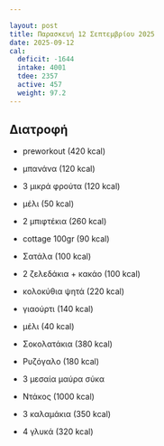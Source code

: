 ```yaml
---

layout: post
title: Παρασκευή 12 Σεπτεμβρίου 2025
date: 2025-09-12
cal:
  deficit: -1644
  intake: 4001
  tdee: 2357
  active: 457
  weight: 97.2
---
```

## Διατροφή

- preworkout (420 kcal)
- μπανάνα (120 kcal)
- 3 μικρά φρούτα (120 kcal)
- μέλι (50 kcal)

- 2 μπιφτέκια (260 kcal)
- cottage 100gr (90 kcal)
- Σατάλα (100 kcal)
- 2 ζελεδάκια + κακάο (100 kcal)

- κολοκύθια ψητά (220 kcal)
- γιαούρτι (140 kcal)
- μέλι (40 kcal)

- Σοκολατάκια (380 kcal)
- Ρυζόγαλο (180 kcal)
- 3 μεσαία μαύρα σύκα
- Ντάκος (1000 kcal)
- 3 καλαμάκια (350 kcal)
- 4 γλυκά (320 kcal)




<!---  ![pic](/pics/2025-09-12/yogurt.jpg)<br> -->


